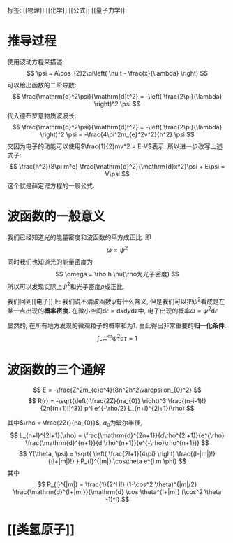 标签: [[物理]] [[化学]] [[公式]] [[量子力学]]

# 推导过程

使用波动方程来描述: 
$$
\psi = A\cos_{2}2\pi\left( \nu t - \frac{x}{\lambda} \right)
$$
可以给出函数的二阶导数: 
$$
\frac{\mathrm{d}^2\psi}{\mathrm{d}t^2} = -\left( \frac{2\pi}{\lambda} \right)^2 \psi
$$
代入德布罗意物质波波长: 
$$
\frac{\mathrm{d}^2\psi}{\mathrm{d}t^2} = -\left( \frac{2\pi}{\lambda} \right)^2 \psi = -\frac{4\pi^2m_{e}^2v^2}{h^2} \psi
$$
又因为电子的动能可以使用$\frac{1}{2}mv^2 = E-V$表示. 所以进一步改写上述式子: 
$$
\frac{h^2}{8\pi m^e} \frac{\mathrm{d}^2}{\mathrm{d}x^2}\psi + E\psi = V\psi
$$
这个就是薛定谔方程的一般公式. 

# 波函数的一般意义

我们已经知道光的能量密度和波函数的平方成正比. 即
$$
\omega \propto \psi^2
$$
同时我们也知道光的能量密度为
$$
\omega = \rho h \nu(\rho为光子密度)
$$
所以可以发现实际上$\psi^2$和光子密度$\rho$成正比. 

我们回到[[电子]]上: 我们说不清波函数$\psi$有什么含义, 但是我们可以把$\psi^2$看成是在某一点出现的**概率密度**. 在微小空间$\mathrm{d}r = \mathrm{d}x \mathrm{d}y \mathrm{d}z$中, 电子出现的概率$\omega = \psi^2 \mathrm{d}r$

显然的, 在所有地方发现的微观粒子的概率和为1. 由此得出非常重要的**归一化条件**: 
$$
\int_{-\infty}^{\infty}  \psi^2 \mathrm{d} \tau = 1 
$$

# 波函数的三个通解

$$
E = -\frac{Z^2m_{e}e^4}{8n^2h^2\varepsilon_{0}^2}
$$
$$
R(r) = -\sqrt{\left( \frac{2Z}{na_{0}} \right)^3 \frac{(n-i-1)!}{2n[(n+1)!]^3}} p^l e^{-\rho/2} L_{n+l}^{2l+1}(\rho)
$$

其中$\rho = \frac{2Zr}{na_{0}}$, $a_{0}$为玻尔半径, 
$$
L_{n+l}^{2l+1}(\rho) = \frac{\mathrm{d}^{2n+1}}{d\rho^{2l+1}}{e^{\rho} \frac{\mathrm{d}^{n+1}}{d \rho^{n+1}}(e^{-\rho}\rho^{n+1})}
$$
$$
Y(\theta, \psi) = \sqrt{ \left( \frac{2l+1}{4\pi} \right) \frac{(l-|m|)!}{(l+|m|)!} } P_{l}^{|m|} \cos\theta e^{i m \phi}
$$
其中
$$
P_{l}^{|m|} = \frac{1}{2^l l!} (1-\cos^2 \theta)^{|m|/2} \frac{\mathrm{d}^{l+|m|}}{\mathrm{d} \cos \theta^{l+|m|} (\cos^2 \theta -1)^l}
$$
# [[类氢原子]]